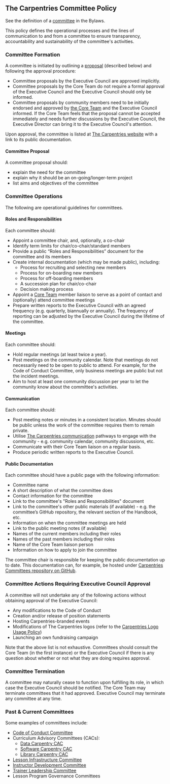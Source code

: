 ## The Carpentries Committee Policy

See the definition of a [committee](https://docs.carpentries.org/topic_folders/governance/bylaws.html#committees)
in the Bylaws. 

This policy defines the operational processes and the lines of communication to and from a committee 
to ensure transparency, accountability and sustainability of the committee's activities.

### Committee Formation
A committee is initiated by outlining a [proposal](#committee-proposal) (described below) and following the approval procedure:

- Committee proposals by the Executive Council are approved implicitly. 
- Committee proposals by the Core Team do not require a formal approval of the Executive Council and the Executive Council should only be informed.
- Committee proposals by community members need to be initially endorsed and approved by [the Core Team](https://carpentries.org/team/) 
and the Executive Council informed. If the Core Team feels that the proposal cannot be accepted immediately and needs further discussions by the Executive Council, 
the Executive Director can bring it to the Executive Council's attention.

Upon approval, the committee is listed at [The Carpentries website](https://carpentries.org/committees/) 
with a link to its public documentation.

#### Committee Proposal
A committee proposal should:
- explain the need for the committee
- explain why it should be an on-going/longer-term project 
- list aims and objectives of the committee

### Committee Operations 
The following are operational guidelines for committees.

#### Roles and Responsibilities
Each committee should:

* Appoint a committee chair, and, optionally, a co-chair
* Identify term limits for chair/co-chair/standard members 
* Provide a public “Roles and Responsibilities” document for the committee and its members
* Create internal documentation (which may be made public), including:
  * Process for recruiting and selecting new members
  * Process for on-boarding new members
  * Process for off-boarding members
  * A succession plan for chair/co-chair
  * Decision making process
* Appoint a [Core Team](https://carpentries.org/team/) member liaison to serve as a point of contact and (optionally) attend committee meetings
* Prepare written reports to the Executive Council with an agreed frequency (e.g. quarterly, biannually or annually). 
The frequency of reporting can be adjusted by the Executive Council during the lifetime of the committee.

#### Meetings
Each committee should:

* Hold regular meetings (at least twice a year).
* Post meetings on the community calendar. Note that meetings do not necessarily need to be open to public to attend. 
For example, for the Code of Conduct Committee, only business meetings are public but not the incident meetings.
* Aim to host at least one community discussion per year to let the community know about the committee's activities.

#### Communication
Each committee should:

* Post meeting notes or minutes in a consistent location. Minutes should be public unless the work of 
the committee requires them to remain private.
* Utilise [The Carpentries communication](https://docs.carpentries.org/topic_folders/communications/index.html) 
pathways to engage with the community - e.g. community calendar, community discussions, etc.
* Communicate with their Core Team liaison on a regular basis. 
* Produce periodic written reports to the Executive Council. 

#### Public Documentation
Each committee should have a public page with the following information:

* Committee name
* A short description of what the committee does
* Contact information for the committee
* Link to the committee's "Roles and Responsibilities" document
* Link to the committee's other public materials (if available) - e.g. the committee’s GitHub repository, the relevant section of the 
Handbook, etc. 
* Information on when the committee meetings are held
* Link to the public meeting notes (if available)
* Names of the current members including their roles
* Names of the past members including their roles
* Name of the Core Team liaison person
* Information on how to apply to join the committee

The committee chair is responsible for keeping the public documentation up to date. This documentation can, for example, 
be hosted under [Carpentries Committees repository on GitHub](https://github.com/carpentries/committees).

### Committee Actions Requiring Executive Council Approval
A committee will not undertake any of the following actions without obtaining approval of the Executive Council:

* Any modifications to the Code of Conduct
* Creation and/or release of position statements
* Hosting Carpentries-branded events
* Modifications of The Carpentries logos (refer to the [Carpentries Logo Usage Policy](https://docs.carpentries.org/topic_folders/communications/resources/logos.html))
* Launching an own fundraising campaign

Note that the above list is not exhaustive. Committees should consult the Core Team (in the first instance) or the 
Executive Council if there is any question about whether or not what they are doing requires approval.

### Committee Termination
A committee may naturally cease to function upon fulfilling its role, in which case the Executive Council 
should be notified. The Core Team may terminate committees that it had approved. 
Executive Council may terminate any committee at any time.

### Past & Current Committees

Some examples of committees include:
- [Code of Conduct Committee](https://carpentries.org/coc-ctte/)
- Curriculum Advisory Committees (CACs):
    - [Data Carpentry CAC](https://datacarpentry.org/curriculum-advisors/)
    - [Software Carpentry CAC](https://software-carpentry.org/curriculum-advisors/)
    - [Library Carpentry CAC](https://librarycarpentry.org/cac/)
- [Lesson Infrastructure Committee](https://carpentries.org/lesson-infra/)
- [Instructor Development Committee](https://carpentries.org/inst-dev/) 
- [Trainer Leadership Committee](https://github.com/carpentries/trainers/blob/main/governance.md)
- Lesson Program Governance Committees
